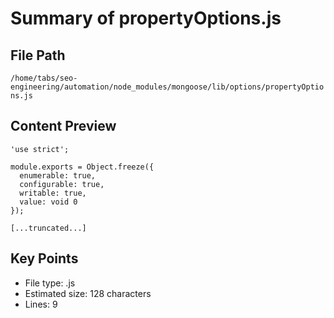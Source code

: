 # Summary of propertyOptions.js
  
## File Path
`/home/tabs/seo-engineering/automation/node_modules/mongoose/lib/options/propertyOptions.js`

## Content Preview
```
'use strict';

module.exports = Object.freeze({
  enumerable: true,
  configurable: true,
  writable: true,
  value: void 0
});

[...truncated...]
```

## Key Points
- File type: .js
- Estimated size: 128 characters
- Lines: 9
